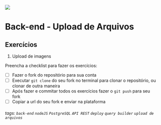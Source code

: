 ![](https://i.imgur.com/xG74tOh.png)

# Back-end - Upload de Arquivos

## Exercícios

1.  Upload de imagens

Preencha a checklist para fazer os exercícios:

-   [ ] Fazer o fork do repositório para sua conta
-   [ ] Executar `git clone` do seu fork no terminal para clonar o repositório, ou clonar de outra maneira
-   [ ] Após fazer e commitar todos os exercícios fazer o `git push` para seu fork
-   [ ] Copiar a url do seu fork e enviar na plataforma

###### tags: `back-end` `nodeJS` `PostgreSQL` `API REST` `deploy` `query builder` `upload de arquivos`
